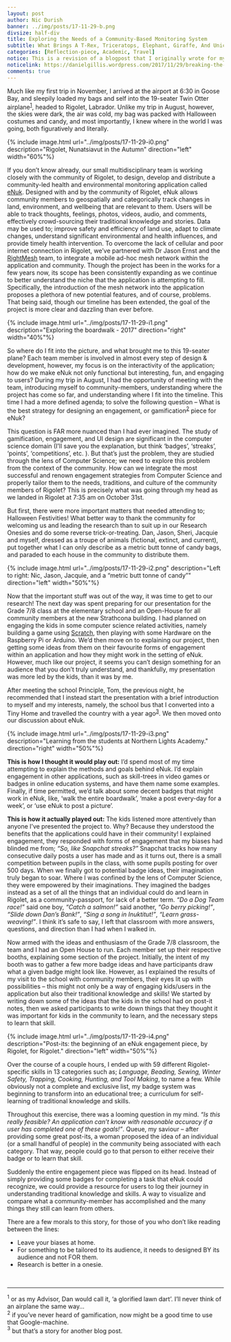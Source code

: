 ```yaml
---
layout: post
author: Nic Durish
banner: ../img/posts/17-11-29-b.png
divsize: half-div
title: Exploring the Needs of a Community-Based Monitoring System
subtitle: What Brings A T-Rex, Triceratops, Elephant, Giraffe, And Unicorn To Labrador
categories: [Reflection-piece, Academic, Travel]
notice: This is a revision of a blogpost that I originally wrote for my advisors blog
noticelink: https://danielgillis.wordpress.com/2017/11/29/breaking-the-digital-divide-what-brings-a-t-rex-triceratops-elephant-giraffe-and-unicorn-to-labrador/
comments: true
---
```


Much like my first trip in November, I arrived at the airport at 6:30 in Goose Bay, and sleepily loaded my bags and self into the 19-seater Twin Otter airplane<sup>[1](#fnote1)</sup>, headed to Rigolet, Labrador. Unlike my trip in August, however, the skies were dark, the air was cold, my bag was packed with Halloween costumes and candy, and most importantly, I knew where in the world I was going, both figuratively and literally.

{% include image.html url="../img/posts/17-11-29-i0.png" description="Rigolet, Nunatsiavut in the Autumn" direction="left" width="60%"%}

If you don’t know already, our small multidisciplinary team is working closely with the community of Rigolet, to design, develop and distribute a community-led health and environmental monitoring application called [eNuk](https://enuk.eco). Designed with and by the community of Rigolet, eNuk allows community members to geospatially and categorically track changes in land, environment, and wellbeing that are relevant to them. Users will be able to track thoughts, feelings, photos, videos, audio, and comments, effectively crowd-sourcing their traditional knowledge and stories. Data may be used to; improve safety and efficiency of land use, adapt to climate changes, understand significant environmental and health influences, and provide timely health intervention. To overcome the lack of cellular and poor internet connection in Rigolet, we’ve partnered with Dr Jason Ernst and the [RightMesh](https://www.rightmesh.io/) team, to integrate a mobile ad-hoc mesh network within the application and community. Though the project has been in the works for a few years now, its scope has been consistently expanding as we continue to better understand the niche that the application is attempting to fill. Specifically, the introduction of the mesh network into the application proposes a plethora of new potential features, and of course, problems. That being said, though our timeline has been extended, the goal of the project is more clear and dazzling than ever before.  

{% include image.html url="../img/posts/17-11-29-i1.png" description="Exploring the boardwalk - 2017" direction="right" width="40%"%}

So where do I fit into the picture, and what brought me to this 19-seater plane? Each team member is involved in almost every step of design & development, however, my focus is on the interactivity of the application; how do we make eNuk not only functional but interesting, fun, and engaging to users? During my trip in August, I had the opportunity of meeting with the team, introducing myself to community-members, understanding where the project has come so far, and understanding where I fit into the timeline. This time I had a more defined agenda; to solve the following question – What is the best strategy for designing an engagement, or gamification<sup>[2](#fnote3)</sup> piece for eNuk?

This question is FAR more nuanced than I had ever imagined. The study of gamification, engagement, and UI design are significant in the computer science domain (I’ll save you the explanation, but think ‘badges’, ‘streaks’, ‘points’, ‘competitions’, etc. ). But that’s just the problem, they are studied through the lens of Computer Science; we need to explore this problem from the context of the community. How can we integrate the most successful and renown engagement strategies from Computer Science and properly tailor them to the needs, traditions, and culture of the community members of Rigolet? This is precisely what was going through my head as we landed in Rigolet at 7:35 am on October 31st.


But first, there were more important matters that needed attending to; Halloween Festivities! What better way to thank the community for welcoming us and leading the research than to suit up in our Research Onesies and do some reverse trick-or-treating. Dan, Jason, Sheri, Jacquie and myself, dressed as a troupe of animals (fictional, extinct, and current), put together what I can only describe as a metric butt tonne of candy bags, and paraded to each house in the community to distribute them. 

{% include image.html url="../img/posts/17-11-29-i2.png" description="Left to right: Nic, Jason, Jacquie, and a “metric butt tonne of candy”" direction="left" width="50%"%}

Now that the important stuff was out of the way, it was time to get to our research! The next day was spent preparing for our presentation for the Grade 7/8 class at the elementary school and an Open-House for all community members at the new Strathcona building. I had planned on engaging the kids in some computer science related activities, namely building a game using [Scratch](https://scratch.mit.edu/), then playing with some Hardware on the Raspberry Pi or Arduino. We’d then move on to explaining our project, then getting some ideas from them on their favourite forms of engagement within an application and how they might work in the setting of eNuk. However, much like our project, it seems you can’t design something for an audience that you don’t truly understand, and thankfully, my presentation was more led by the kids, than it was by me.

After meeting the school Principle, Tom, the previous night, he recommended that I instead start the presentation with a brief introduction to myself and my interests, namely, the school bus that I converted into a Tiny Home and travelled the country with a year ago<sup>[3](#fnote3)</sup>. We then moved onto our discussion about eNuk.

{% include image.html url="../img/posts/17-11-29-i3.png" description="Learning from the students at Northern Lights Academy." direction="right" width="50%"%}

**This is how I thought it would play out:** I’d spend most of my time attempting to explain the methods and goals behind eNuk. I’d explain engagement in other applications, such as skill-trees in video games or badges in online education systems, and have them name some examples. Finally, if time permitted, we’d talk about some decent badges that might work in eNuk, like, ‘walk the entire boardwalk’, ‘make a post every-day for a week’, or ‘use eNuk to post a picture’.


**This is how it actually played out:** The kids listened more attentively than anyone I’ve presented the project to. Why? Because they understood the benefits that the applications could have in their community! I explained engagement, they responded with forms of engagement that my biases had blinded me from; *“So, like Snapchat streaks?”*  Snapchat tracks how many consecutive daily posts a user has made and as it turns out, there is a small competition between pupils in the class, with some pupils posting for over 500 days. When we finally got to potential badge ideas, their imagination truly began to soar. Where I was confined by the lens of Computer Science, they were empowered by their imaginations. They imagined the badges instead as a set of all the things that an individual could do and learn in Rigolet, as a community-passport, for lack of a better term. *“Do a Dog Team race!”* said one boy, *“Catch a salmon!”* said another, *“Go berry picking!”*, *“Slide down Dan’s Bank!”*, *“Sing a song in Inuktitut!”*, *“Learn grass-weaving!”*.  I think it’s safe to say, I left that classroom with more answers, questions, and direction than I had when I walked in.

Now armed with the ideas and enthusiasm of the Grade 7/8 classroom, the team and I had an Open House to run. Each member set up their respective booths, explaining some section of the project. Initially, the intent of my booth was to gather a few more badge ideas and have participants draw what a given badge might look like. However, as I explained the results of my visit to the school with community members, their eyes lit up with possibilities – this might not only be a way of engaging kids/users in the application but also their traditional knowledge and skills! We started by writing down some of the ideas that the kids in the school had on post-it notes, then we asked participants to write down things that they thought it was important for kids in the community to learn, and the necessary steps to learn that skill.

{% include image.html url="../img/posts/17-11-29-i4.png" description="Post-its: the beginning of an eNuk engagement piece, by Rigolet, for Rigolet." direction="left" width="50%"%}

Over the course of a couple hours, I ended up with 59 different Rigolet-specific skills in 13 categories such as; *Language, Beading, Sewing, Winter Safety, Trapping, Cooking, Hunting, and Tool Making*, to name a few. While obviously not a complete and exclusive list, my badge system was beginning to transform into an educational tree; a curriculum for self-learning of traditional knowledge and skills.

Throughout this exercise, there was a looming question in my mind. *“Is this really feasible? An application can’t know with reasonable accuracy if a user has completed one of these goals!”*. Queue, my saviour – after providing some great post-its, a woman proposed the idea of an individual (or a small handful of people) in the community being associated with each category. That way, people could go to that person to either receive their badge or to learn that skill.

Suddenly the entire engagement piece was flipped on its head. Instead of simply providing some badges for completing a task that eNuk could recognize, we could provide a resource for users to log their journey in understanding traditional knowledge and skills. A way to visualize and compare what a community-member has accomplished and the many things they still can learn from others.

There are a few morals to this story, for those of you who don’t like reading between the lines:
* Leave your biases at home.
* For something to be tailored to its audience, it needs to designed BY its audience and not FOR them.
* Research is better in a onesie.

<br>
<hr>
<a name="fnote1"><sup>1</sup></a> or as my Advisor, Dan would call it, ‘a glorified lawn dart’. I’ll never think of an airplane the same way…<br>
<a name="fnote2"><sup>2</sup></a> if you’ve never heard of gamification, now might be a good time to use that Google-machine.<br>
<a name="fnote3"><sup>3</sup></a> but that’s a story for another blog post.<br>